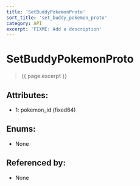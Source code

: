 ```yaml
---
title: 'SetBuddyPokemonProto'
sort_title: 'set_buddy_pokemon_proto'
category: API
excerpt: 'FIXME: Add a description'
---
```


[comment]: <> (THIS PART IS GENERATED - AKA DON'T EDIT THIS PART MANUALLY)

# SetBuddyPokemonProto

> {{ page.excerpt }}

## Attributes:

- 1: pokemon_id (fixed64)

## Enums:

- None

## Referenced by:

- None

[comment]: <> (YOU CAN EDIT AFTER THIS)
